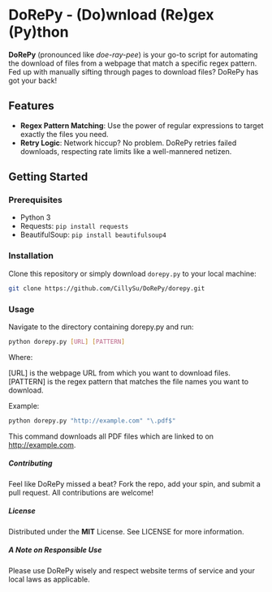 # DoRePy - (Do)wnload (Re)gex (Py)thon

**DoRePy** (pronounced like *doe-ray-pee*) is your go-to script for automating the download of files from a webpage that match a specific regex pattern. Fed up with manually sifting through pages to download files? DoRePy has got your back!

## Features

- **Regex Pattern Matching**: Use the power of regular expressions to target exactly the files you need.
- **Retry Logic**: Network hiccup? No problem. DoRePy retries failed downloads, respecting rate limits like a well-mannered netizen.

## Getting Started

### Prerequisites

- Python 3
- Requests: `pip install requests`
- BeautifulSoup: `pip install beautifulsoup4`

### Installation

Clone this repository or simply download `dorepy.py` to your local machine:

```bash
git clone https://github.com/CillySu/DoRePy/dorepy.git
```

### Usage
Navigate to the directory containing dorepy.py and run:

```bash
python dorepy.py [URL] [PATTERN]
```

Where:

[URL] is the webpage URL from which you want to download files.
[PATTERN] is the regex pattern that matches the file names you want to download.

Example:

```bash
python dorepy.py "http://example.com" "\.pdf$"
```

This command downloads all PDF files which are linked to on http://example.com.

##### Contributing
Feel like DoRePy missed a beat? Fork the repo, add your spin, and submit a pull request. All contributions are welcome!

##### License
Distributed under the **MIT** License. See LICENSE for more information.

##### A Note on Responsible Use
Please use DoRePy wisely and respect website terms of service and your local laws as applicable.

